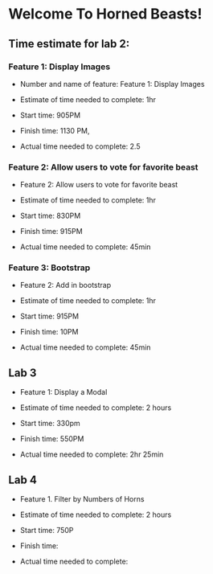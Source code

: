 # Welcome To Horned Beasts! 


## Time estimate for lab 2: 

### Feature 1: Display Images

- Number and name of feature: Feature 1: Display Images <br>

- Estimate of time needed to complete: 1hr <br>

- Start time: 905PM<br>

- Finish time: 1130 PM, <br>

- Actual time needed to complete: 2.5<br>

### Feature 2: Allow users to vote for favorite beast

-  Feature 2: Allow users to vote for favorite beast <br>

- Estimate of time needed to complete: 1hr <br>

- Start time: 830PM<br>

- Finish time: 915PM <br>

- Actual time needed to complete: 45min <br>

### Feature 3: Bootstrap

-  Feature 2: Add in bootstrap <br>

- Estimate of time needed to complete: 1hr <br>

- Start time: 915PM<br>

- Finish time: 10PM <br>

- Actual time needed to complete: 45min <br>

## Lab 3  

- Feature 1: Display a Modal

- Estimate of time needed to complete: 2 hours

- Start time: 330pm

- Finish time: 550PM

- Actual time needed to complete: 2hr 25min

## Lab 4 

- Feature 1. Filter by Numbers of Horns

- Estimate of time needed to complete: 2 hours

- Start time: 750P

- Finish time: 

- Actual time needed to complete: 